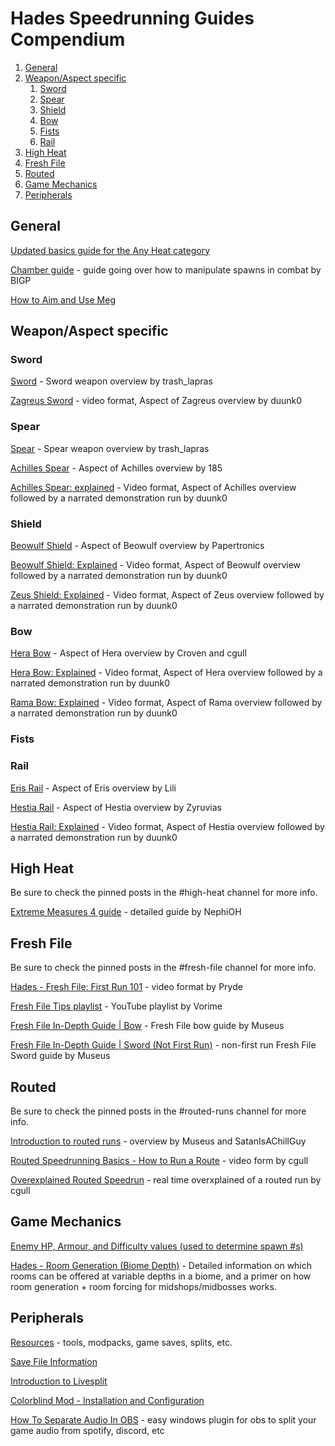 # Hades Speedrunning Guides Compendium
1. [General](#general)
2. [Weapon/Aspect specific](#aspect)
    1. [Sword](#sword)
    2. [Spear](#spear)
    3. [Shield](#shield)
    4. [Bow](#bow)
    5. [Fists](#fists)
    6. [Rail](#rail)
3. [High Heat](#heat)
4. [Fresh File](#ff)
5. [Routed](#routed)
6. [Game Mechanics](#mechanics)
7. [Peripherals](#peripherals)

## General<a name="general"/>
[Updated basics guide for the Any Heat category](https://docs.google.com/document/d/16aaLsNytmQFv9JCJN4huTzGqQAREDGezD_fkQe5b4Ms/edit)

[Chamber guide](https://docs.google.com/document/d/e/2PACX-1vR6NaU9v1-raeibkl4jBOxsYyBGfwq6w9g-HvOkzEXFM9RaxKP9TSE1ZioMmR4p-taL-sQjFbcqOe2A/pub) - guide going over how to manipulate spawns in combat by BIGP

[How to Aim and Use Meg](https://www.youtube.com/watch?v=G-Iovk-sbe8)


## Weapon/Aspect specific<a name="aspect"/>
### Sword<a name="sword"/>
[Sword](https://docs.google.com/document/d/1GvdbSS3DrM0LHzZWWmWHt15Z87LFNUf-xUmH1_BMLps/edit?usp=sharing) - Sword weapon overview by trash_lapras

[Zagreus Sword](https://www.youtube.com/watch?v=MJh38lkaq8c) - video format, Aspect of Zagreus overview by duunk0

### Spear<a name="spear"/>
[Spear](https://docs.google.com/document/d/1W2XyhC7JB1eZNtvHk0NrHl0F2vbN7om9BdNknkUUX34/edit) - Spear weapon overview by trash_lapras

[Achilles Spear](https://docs.google.com/document/d/1eAOEli9KqJOVyPD7U-6D1o1yZx1tDMQWLDcMJr8G84E/edit) - Aspect of Achilles overview by 185

[Achilles Spear: explained](https://www.youtube.com/watch?v=Vg6gYNtzdng) - Video format, Aspect of Achilles overview followed by a narrated demonstration run by duunk0

### Shield<a name="shield"/>
[Beowulf Shield](https://docs.google.com/document/d/1H7EOP28oyu6t8KrBEfnrN-dQc6H_ssvAyYz3C1O2JOI/edit) - Aspect of Beowulf overview by Papertronics

[Beowulf Shield: Explained](https://www.youtube.com/watch?v=-LI1QIsV7bg) - Video format, Aspect of Beowulf overview followed by a narrated demonstration run by duunk0

[Zeus Shield: Explained](https://www.youtube.com/watch?v=NdY7-xPn444) - Video format, Aspect of Zeus overview followed by a narrated demonstration run by duunk0

### Bow<a name="bow"/>
[Hera Bow](https://docs.google.com/document/d/1IHgXN-_iYn3G2BWUJ05GSi0Qm4j4FsE0yPNM3stKpOE/edit) - Aspect of Hera overview by Croven and cgull

[Hera Bow: Explained](https://www.youtube.com/watch?v=6jMBdPF86nQ) - Video format, Aspect of Hera overview followed by a narrated demonstration run by duunk0

[Rama Bow: Explained](https://www.youtube.com/watch?v=xgYNG1JM-_s) - Video format, Aspect of Rama overview followed by a narrated demonstration run by duunk0

### Fists<a name="fists"/>

### Rail<a name="rail"/>
[Eris Rail](https://www.hades-guides.ovh/index.php/eris-rail-guide/) - Aspect of Eris overview by Lili

[Hestia Rail](https://docs.google.com/document/d/1019DSLlyHwg7_oIiN3Il-NUYdHEbl783G7ZvstFSCD4/edit?usp=sharing) - Aspect of Hestia overview by Zyruvias

[Hestia Rail: Explained](https://www.youtube.com/watch?v=Ie5e_6fIFms) - Video format, Aspect of Hestia overview followed by a narrated demonstration run by duunk0

## High Heat<a name="heat"/>
Be sure to check the pinned posts in the #high-heat channel for more info.

[Extreme Measures 4 guide](https://docs.google.com/document/d/126vagPhjSWQMR1x8O9tJT3neweSTdUUfw2pNVjqX7lU/edit#) - detailed guide by NephiOH 

## Fresh File<a name="ff"/>
Be sure to check the pinned posts in the #fresh-file channel for more info.

[Hades - Fresh File: First Run 101](https://www.youtube.com/watch?v=cXTIPUfkGR0) - video format by Pryde

[Fresh File Tips playlist](https://www.youtube.com/watch?v=wdWhRwt_Xz4&list=PLOfMZlvgJQzo6WFjC2SgbeyXsY7wwPEC9) - YouTube playlist by Vorime

[Fresh File In-Depth Guide | Bow](https://www.speedrun.com/hades/guide/ha5fo) - Fresh File bow guide by Museus

[Fresh File In-Depth Guide | Sword (Not First Run)](https://www.speedrun.com/hades/guide/0oado) - non-first run Fresh File Sword guide by Museus


## Routed<a name="routed"/>
Be sure to check the pinned posts in the #routed-runs channel for more info.

[Introduction to routed runs](https://www.speedrun.com/hades/guide/jxpkj) - overview by Museus and SatanIsAChillGuy

[Routed Speedrunning Basics - How to Run a Route](https://www.youtube.com/watch?v=AHdt35TDvNY) - video form by cgull

[Overexplained Routed Speedrun](https://www.youtube.com/watch?v=CBRTQkoOZ4k) - real time overxplained of a routed run by cgull

## Game Mechanics<a name="mechanics"/>

[Enemy HP, Armour, and Difficulty values (used to determine spawn #s)](https://docs.google.com/spreadsheets/d/1M8uSUx4vW6TZHHb8z7SbGL4uWxcME7aB3LAIikfpmoM)

[Hades - Room Generation (Biome Depth)](https://docs.google.com/document/d/e/2PACX-1vSl9RGGyPbNqCnTLymtrjMTgj7GHwE5RFgKflncW_IXkALnzzzawtNdne5hhMDPM7SNN9I9Nhi-s2YK/pub) - Detailed information on which rooms can be offered at variable depths in a biome, and a primer on how room generation + room forcing for midshops/midbosses works.

## Peripherals<a name="peripherals"/>

[Resources](https://www.speedrun.com/hades/resources) - tools, modpacks, game saves, splits, etc.

[Save File Information](https://www.speedrun.com/hades/guide/uj036)

[Introduction to Livesplit](https://www.speedrun.com/hades/guide/tvxz3)

[Colorblind Mod - Installation and Configuration](https://www.speedrun.com/hades/guide/u2h9m)

[How To Separate Audio In OBS](https://www.youtube.com/watch?v=ZxakQpzaBuw) - easy windows plugin for obs to split your game audio from spotify, discord, etc
